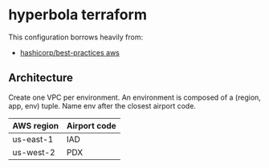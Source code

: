# hyperbola terraform

This configuration borrows heavily from:

-   [hashicorp/best-practices aws](https://github.com/hashicorp/best-practices/tree/master/terraform/providers/aws)

## Architecture

Create one VPC per environment. An environment is composed of a (region, app, env) tuple. Name env after the closest
airport code.

| AWS region | Airport code |
|------------|--------------|
| us-east-1  | IAD          |
| us-west-2  | PDX          |
